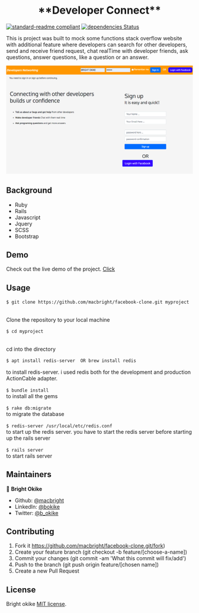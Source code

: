 <h1 align=center> **Developer Connect** </h1>

[![standard-readme compliant](https://img.shields.io/badge/standard--readme-OK-green.svg?style=flat-square)](https://github.com/RichardLitt/standard-readme)
[![dependencies Status](https://david-dm.org/dwyl/esta/status.svg)](https://david-dm.org/dwyl/esta)


This is project was built to mock some functions stack overflow website with additional feature where developers can search for other developers, send and receive friend request, chat realTime with developer friends, ask questions, answer questions, like a question or an answer. 



![sample](./public/images/ss.png)

## Background

- Ruby
- Rails
- Javascript
- Jquery
- SCSS
- Bootstrap 


## Demo
 Check out the live demo of the project. [Click](https://facebook-clone3.herokuapp.com/)

## Usage

```sh
$ git clone https://github.com/macbright/facebook-clone.git myproject
```
<br /> Clone the repository to your local machine


```sh
$ cd myproject
```
<br /> cd into the directory


```sh
$ apt install redis-server  OR brew install redis
```
 to install redis-server. i used redis both for the development and production ActionCable adapter. 


`$ bundle install` 
<br /> to install all the gems

`$ rake db:migrate` 
<br /> to migrate the database

`$ redis-server /usr/local/etc/redis.conf` <br/> to start up the redis server. you have to start the redis server before starting up the rails server

`$ rails server` 
<br /> to start rails server


## Maintainers 

👤  **Bright Okike**

- Github: [@macbright](https://github.com/macbright)
- LinkedIn: [@bokike](https://www.linkedin.com/in/bokike/)
- Twitter: [@b_okike](https://twitter.com/b_okike)




## Contributing

1. Fork it https://github.com/macbright/facebook-clone.git/fork)
2. Create your feature branch (git checkout -b feature/[choose-a-name])
3. Commit your changes (git commit -am 'What this commit will fix/add')
4. Push to the branch (git push origin feature/[chosen name])
5. Create a new Pull Request

## License

Bright okike
[MIT license](https://opensource.org/licenses/MIT).